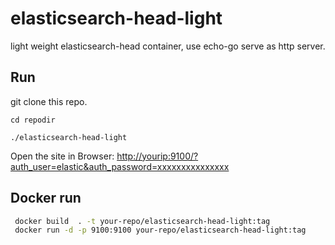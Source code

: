 # elasticsearch-head-light

light weight elasticsearch-head container, use echo-go serve as http server.

## Run

git clone this repo.

`cd repodir`

`./elasticsearch-head-light`

Open the site in Browser: <http://yourip:9100/?auth_user=elastic&auth_password=xxxxxxxxxxxxxxx>

## Docker run

```bash
 docker build  . -t your-repo/elasticsearch-head-light:tag
 docker run -d -p 9100:9100 your-repo/elasticsearch-head-light:tag

```
